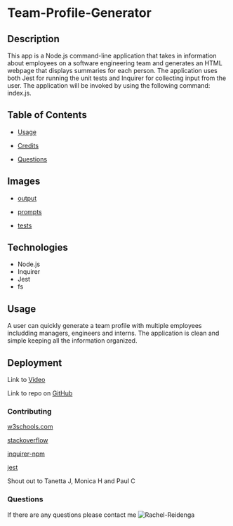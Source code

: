 # Team-Profile-Generator

## Description
This app is a Node.js command-line application that takes in information about employees on a software engineering team and generates an HTML webpage that displays summaries for each person. The application uses both Jest for running the unit tests and Inquirer for collecting input from the user. The application will be invoked by using the following command: index.js.


## Table of Contents
* [Usage](#usage)

* [Credits](#contributing)

* [Questions](#questions)

## Images
* [output](screenshots/MyTeamApp.png)

* [prompts](screenshots/prompts.png)

* [tests](screenshots/TestsPass.png)

## Technologies

* Node.js
* Inquirer
* Jest
* fs

## Usage
A user can quickly generate a team profile with multiple employees includding managers, engineers and interns. The application is clean and simple keeping all the information organized.

## Deployment

Link to [Video]()

Link to repo on [GitHub](https://github.com/Rachel-Reidenga/Team-Profile-Generator/)


### Contributing

[w3schools.com](https://www.w3schools.com/)

[stackoverflow](https://stackoverflow.com/)

[inquirer-npm](https://www.npmjs.com/package/inquirer.com/)

[jest](https://www.npmjs.com/package/jest/)

Shout out to Tanetta J, Monica H and Paul C


### Questions
If there are any questions please contact me ![Rachel-Reidenga](https://github.com/Rachel-Reidenga) 